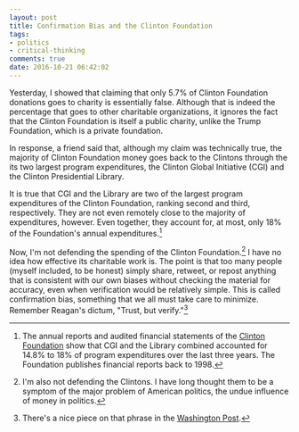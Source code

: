 ```yaml
---
layout: post
title: Confirmation Bias and the Clinton Foundation 
tags:
- politics
- critical-thinking
comments: true
date: 2016-10-21 06:42:02
---
```


Yesterday, I showed that claiming that only 5.7% of Clinton Foundation donations goes to charity is essentially false. Although that is indeed the percentage that goes to other charitable organizations, it ignores the fact that the Clinton Foundation is itself a public charity, unlike the Trump Foundation, which is a private foundation.

In response, a friend said that, although my claim was technically true, the majority of Clinton Foundation money goes back to the Clintons through the its two largest program expenditures, the Clinton Global Initiative (CGI) and the Clinton Presidential Library. 

It is true that CGI and the Library are two of the largest program expenditures of the Clinton Foundation, ranking second and third, respectively. They are not even remotely close to the majority of expenditures, however. Even together, they account for, at most, only 18% of the Foundation's annual expenditures.[^1] 

Now, I'm not defending the spending of the Clinton Foundation.[^2] I have no idea how effective its charitable work is. The point is that too many people (myself included, to be honest) simply share, retweet, or repost anything that is consistent with our own biases without checking the material for accuracy, even when verification would be relatively simple. This is called confirmation bias, something that we all must take care to minimize. Remember Reagan's dictum, "Trust, but verify."[^3]

[^1]: The annual reports and audited financial statements of the [Clinton Foundation](https://www.clintonfoundation.org/about/annual-financial-reports) show that CGI and the Library combined accounted for 14.8% to 18% of program expenditures over the last three years. The Foundation publishes financial reports back to 1998.

[^2]: I'm also not defending the Clintons. I have long thought them to be a symptom of the major problem of American politics, the undue influence of money in politics.

[^3]: There's a nice piece on that phrase in the [Washington Post](https://www.washingtonpost.com/opinions/trust-but-verify-an-untrustworthy-political-phrase/2016/03/11/da32fb08-db3b-11e5-891a-4ed04f4213e8_story.html?utm_term=.d4b274fc7770).
